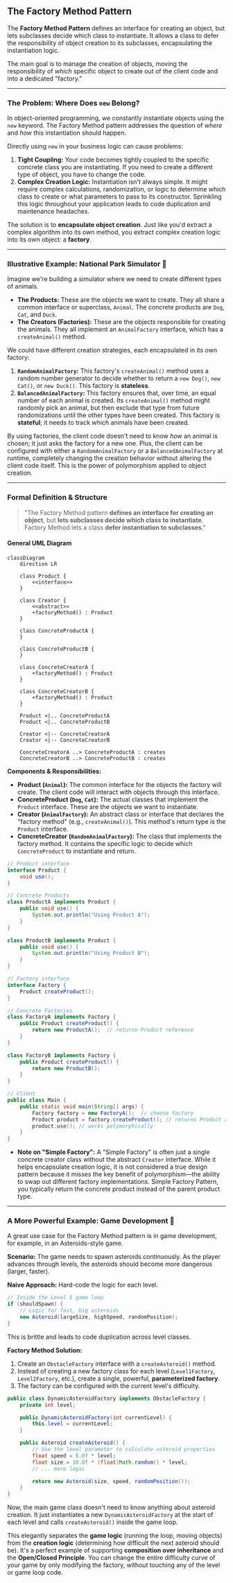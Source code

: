 ## The Factory Method Pattern

The **Factory Method Pattern** defines an interface for creating an object, but lets subclasses decide which class to instantiate. It allows a class to defer the responsibility of object creation to its subclasses, encapsulating the instantiation logic.

The main goal is to manage the creation of objects, moving the responsibility of *which* specific object to create out of the client code and into a dedicated "factory."

-----

### The Problem: Where Does `new` Belong?

In object-oriented programming, we constantly instantiate objects using the `new` keyword. The Factory Method pattern addresses the question of *where* and *how* this instantiation should happen.

Directly using `new` in your business logic can cause problems:

1.  **Tight Coupling:** Your code becomes tightly coupled to the specific concrete class you are instantiating. If you need to create a different type of object, you have to change the code.
2.  **Complex Creation Logic:** Instantiation isn't always simple. It might require complex calculations, randomization, or logic to determine which class to create or what parameters to pass to its constructor. Sprinkling this logic throughout your application leads to code duplication and maintenance headaches.

The solution is to **encapsulate object creation**. Just like you'd extract a complex algorithm into its own method, you extract complex creation logic into its own object: a **factory**.

-----

### Illustrative Example: National Park Simulator 🌲

Imagine we're building a simulator where we need to create different types of animals.

  * **The Products:** These are the objects we want to create. They all share a common interface or superclass, `Animal`. The concrete products are `Dog`, `Cat`, and `Duck`.
  * **The Creators (Factories):** These are the objects responsible for creating the animals. They all implement an `AnimalFactory` interface, which has a `createAnimal()` method.

We could have different creation strategies, each encapsulated in its own factory:

1.  **`RandomAnimalFactory`:** This factory's `createAnimal()` method uses a random number generator to decide whether to return a `new Dog()`, `new Cat()`, or `new Duck()`. This factory is **stateless**.
2.  **`BalancedAnimalFactory`:** This factory ensures that, over time, an equal number of each animal is created. Its `createAnimal()` method might randomly pick an animal, but then exclude that type from future randomizations until the other types have been created. This factory is **stateful**; it needs to track which animals have been created.

By using factories, the client code doesn't need to know *how* an animal is chosen; it just asks the factory for a new one. Plus, the client can be configured with either a `RandomAnimalFactory` or a `BalancedAnimalFactory` at runtime, completely changing the creation behavior without altering the client code itself. This is the power of polymorphism applied to object creation.

-----

### Formal Definition & Structure

> "The Factory Method pattern **defines an interface for creating an object**, but **lets subclasses decide which class to instantiate**. Factory Method lets a class **defer instantiation to subclasses**."

#### General UML Diagram

```mermaid
classDiagram
    direction LR

    class Product {
        <<interface>>
    }

    class Creator {
        <<abstract>>
        +factoryMethod() : Product
    }

    class ConcreteProductA {
    }

    class ConcreteProductB {
    }

    class ConcreteCreatorA {
        +factoryMethod() : Product
    }

    class ConcreteCreatorB {
        +factoryMethod() : Product
    }

    Product <|.. ConcreteProductA
    Product <|.. ConcreteProductB

    Creator <|-- ConcreteCreatorA
    Creator <|-- ConcreteCreatorB

    ConcreteCreatorA ..> ConcreteProductA : creates
    ConcreteCreatorB ..> ConcreteProductB : creates
```

**Components & Responsibilities:**

  * **Product (`Animal`):** The common interface for the objects the factory will create. The client code will interact with objects through this interface.
  * **ConcreteProduct (`Dog`, `Cat`):** The actual classes that implement the `Product` interface. These are the objects we want to instantiate.
  * **Creator (`AnimalFactory`):** An abstract class or interface that declares the "factory method" (e.g., `createAnimal()`). This method's return type is the `Product` interface.
  * **ConcreteCreator (`RandomAnimalFactory`):** The class that implements the factory method. It contains the specific logic to decide which `ConcreteProduct` to instantiate and return.
    
```java
// Product interface
interface Product {
    void use();
}

// Concrete Products
class ProductA implements Product {
    public void use() {
        System.out.println("Using Product A");
    }
}

class ProductB implements Product {
    public void use() {
        System.out.println("Using Product B");
    }
}

// Factory interface
interface Factory {
    Product createProduct();
}

// Concrete Factories
class FactoryA implements Factory {
    public Product createProduct() {
        return new ProductA();  // returns Product reference
    }
}

class FactoryB implements Factory {
    public Product createProduct() {
        return new ProductB();
    }
}

// Client
public class Main {
    public static void main(String[] args) {
        Factory factory = new FactoryA();  // choose factory
        Product product = factory.createProduct(); // returns Product ref
        product.use(); // works polymorphically
    }
}
```

* **Note on "Simple Factory":** A "Simple Factory" is often just a single concrete creator class without the abstract `Creator` interface. While it helps encapsulate creation logic, it is not considered a true design pattern because it misses the key benefit of polymorphism—the ability to swap out different factory implementations.
Simple Factory Pattern, you typically return the concrete product instead of the parent product type.
-----

### A More Powerful Example: Game Development 🚀

A great use case for the Factory Method pattern is in game development, for example, in an Asteroids-style game.

**Scenario:** The game needs to spawn asteroids continuously. As the player advances through levels, the asteroids should become more dangerous (larger, faster).

**Naive Approach:** Hard-code the logic for each level.

```java
// Inside the Level 5 game loop
if (shouldSpawn) {
    // Logic for fast, big asteroids
    new Asteroid(largeSize, highSpeed, randomPosition);
}
```

This is brittle and leads to code duplication across level classes.

**Factory Method Solution:**

1.  Create an `ObstacleFactory` interface with a `createAsteroid()` method.
2.  Instead of creating a new factory class for each level (`Level1Factory`, `Level2Factory`, etc.), create a single, powerful, **parameterized factory**.
3.  The factory can be configured with the current level's difficulty.

<!-- end list -->

```java
public class DynamicAsteroidFactory implements ObstacleFactory {
    private int level;

    public DynamicAsteroidFactory(int currentLevel) {
        this.level = currentLevel;
    }

    public Asteroid createAsteroid() {
        // Use the level parameter to calculate asteroid properties
        float speed = 5.0f * level;
        float size = 10.0f * (float)Math.random() * level;
        // ... more logic

        return new Asteroid(size, speed, randomPosition());
    }
}
```

Now, the main game class doesn't need to know anything about asteroid creation. It just instantiates a new `DynamicAsteroidFactory` at the start of each level and calls `createAsteroid()` inside the game loop.

This elegantly separates the **game logic** (running the loop, moving objects) from the **creation logic** (determining how difficult the next asteroid should be). It's a perfect example of supporting **composition over inheritance** and the **Open/Closed Principle**. You can change the entire difficulty curve of your game by only modifying the factory, without touching any of the level or game loop code.
